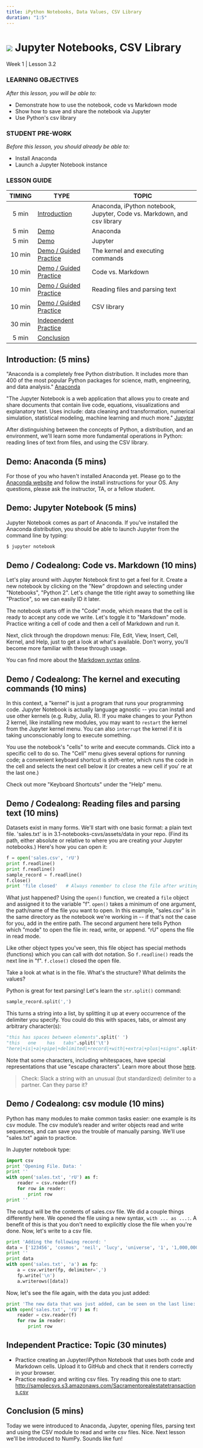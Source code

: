 ```yaml
---
title: iPython Notebooks, Data Values, CSV Library
duration: "1:5"
---
```


# ![](https://ga-dash.s3.amazonaws.com/production/assets/logo-9f88ae6c9c3871690e33280fcf557f33.png) Jupyter Notebooks, CSV Library
Week 1 | Lesson 3.2

### LEARNING OBJECTIVES
*After this lesson, you will be able to:*
- Demonstrate how to use the notebook, code vs Markdown mode
- Show how to save and share the notebook via Jupyter
- Use Python's csv library

### STUDENT PRE-WORK
*Before this lesson, you should already be able to:*
- Install Anaconda
- Launch a Jupyter Notebook instance


### LESSON GUIDE
| TIMING  | TYPE  | TOPIC  |
|:-:|---|---|
| 5 min  | [Introduction](#introduction)   |  Anaconda, iPython notebook, Jupyter, Code vs. Markdown, and csv library |
| 5 min  | [Demo ](#anaconda)  | Anaconda  |
| 5 min  | [Demo ](#jupyter)  | Jupyter  |
| 10 min  | [Demo / Guided Practice ](#kernel)  | The kernel and executing commands |
| 10 min  | [Demo / Guided Practice ](#code)  | Code vs. Markdown  |
| 10 min  | [Demo / Guided Practice ](#files)  | Reading files and parsing text  |
| 10 min  | [Demo / Guided Practice ](#csv)  | CSV library  |
| 30 min  | [Independent Practice](#ind-practice)  |  |
| 5 min  | [Conclusion](#conclusion)  |   |



<a name="introduction"></a>
## Introduction: (5 mins)

"Anaconda is a completely free Python distribution. It includes more than 400
of the most popular Python packages for science, math, engineering, and data analysis."
[Anaconda](https://www.continuum.io/downloads)

"The Jupyter Notebook is a web application that allows you to create and share
documents that contain live code, equations, visualizations and explanatory text.
Uses include: data cleaning and transformation, numerical simulation,
statistical modeling, machine learning and much more."
[Jupyter](http://jupyter.org/)

After distinguishing between the concepts of Python, a distribution, and an environment, we'll learn some more fundamental operations in Python: reading lines of text from files, and using the CSV library.

<a name="anaconda"></a>
## Demo: Anaconda (5 mins)

For those of you who haven't installed Anaconda yet. Please go to the
[Anaconda website](https://www.continuum.io/downloads) and follow the install
instructions for your OS. Any questions, please ask the instructor, TA, or a
fellow student.

<a name="jupyter"></a>
## Demo: Jupyter Notebook (5 mins)

Jupyter Notebook comes as part of Anaconda. If you've installed the Anaconda distribution, you should be able to launch Jupyter from the command line by typing:

```bash
$ jupyter notebook
```

<a name="code"></a>
## Demo / Codealong: Code vs. Markdown (10 mins)

Let's play around with Jupyter Notebook first to get a feel for it. Create a new notebook by clicking on the "New" dropdown and selecting under "Notebooks", "Python 2". Let's change the title right away to something like "Practice", so we can easily ID it later.

The notebook starts off in the "Code" mode, which means that the cell is ready to accept any code we write. Let's toggle it to "Markdown" mode. Practice writing a cell of code and then a cell of Markdown and run it.

Next, click through the dropdown menus: File, Edit, View, Insert, Cell, Kernel, and Help, just to get a look at what's available. Don't worry, you'll become more familiar with these through usage.

You can find more about the [Markdown syntax](http://daringfireball.net/projects/markdown/syntax) [online](https://github.com/adam-p/markdown-here/wiki/Markdown-Cheatsheet).

<a name="kernel"></a>
## Demo / Codealong: The kernel and executing commands (10 mins)

In this context, a "kernel" is just a program that runs your programming code. Jupyter Notebook is actually language agnostic -- you can install and use other kernels (e.g. Ruby, Julia, R). If you make changes to your Python 2 kernel, like installing new modules, you may want to `restart` the kernel from the Jupyter kernel menu. You can also `interrupt` the kernel if it is taking unconscionably long to execute something.

You use the notebook's "cells" to write and execute commands. Click into a specific cell to do so. The "Cell" menu gives several options for running code; a convenient keyboard shortcut is shift-enter, which runs the code in the cell and selects the next cell below it (or creates a new cell if you'
re at the last one.)

Check out more "Keyboard Shortcuts" under the "Help" menu.


<a name="files"></a>
## Demo / Codealong: Reading files and parsing text (10 mins)

Datasets exist in many forms. We'll start with one basic format: a plain text file. 'sales.txt' is in 3.1-notebooks-csvs/assets/data in your repo. (Find its path, either absolute or relative to where you are creating your Jupyter notebooks.) Here's how you can open it:


```python
f = open('sales.csv', 'rU')
print f.readline()
print f.readline()
sample_record = f.readline()
f.close()
print 'file closed'   # Always remember to close the file after writing to it!
```

What just happened? Using the `open()` function, we created a `file` object and assigned it to the variable "f". `open()` takes a minimum of one argument, the path/name of the file you want to open. In this example, "sales.csv" is in the same directory as the notebook we're working in -- if that's not the case for you, add in the entire path. The second argument here tells Python which "mode" to open the file in: read, write, or append. "rU" opens the file in read mode.

Like other object types you've seen, this file object has special methods (functions) which you can call with dot notation. So `f.readline()` reads the next line in "f". `f.close()` closed the open file.

Take a look at what is in the file. What's the structure? What delimits the values?

Python is great for text parsing! Let's learn the `str.split()` command:

```python
sample_record.split(',')
```

This turns a string into a list, by splitting it up at every occurrence of the delimiter you specify. You could do this with spaces, tabs, or almost any arbitrary character(s):

```python
"this has spaces between elements".split(' ')
"this   one    has   tabs".split('\t')
"here|+is|+a|+pipe|+delimited|+record|+with|+extra|+plus|+signs".split('|+')
```

Note that some characters, including whitespaces, have special representations that use "escape characters". Learn more about those [here](http://python-reference.readthedocs.io/en/latest/docs/str/escapes.html).

> Check: Slack a string with an unusual (but standardized) delimiter to a partner. Can they parse it?

<a name="csv module"></a>
## Demo / Codealong: csv module (10 mins)

Python has many modules to make common tasks easier: one example is its csv module. The csv module’s reader and writer objects read and write sequences, and can save you the trouble of manually parsing. We'll use "sales.txt" again to practice.

In Jupyter notebook type:

```python
import csv
print 'Opening File. Data: '
print ''
with open('sales.txt', 'rU') as f:
    reader = csv.reader(f)
    for row in reader:
        print row
print ''
```

The output will be the contents of sales.csv file. We did a couple things differently here. We opened the file using a new syntax, `with ... as ...:`. A benefit of this is that you don't need to explicitly close the file when you're done.  Now, let's write to a csv file.

```python
print 'Adding the following record: '
data = ['123456', 'cosmos', 'neil', 'lucy', 'universe', '1', '1,000,000', 'presented']
print ''
print data
with open('sales.txt', 'a') as fp:
    a = csv.writer(fp, delimiter=',')
    fp.write('\n')
    a.writerows([data])

```

Now, let's see the file again, with the data you just added:

```python
print 'The new data that was just added, can be seen on the last line: '
with open('sales.txt', 'rU') as f:
    reader = csv.reader(f)
    for row in reader:
        print row
```


<a name="ind-practice"></a>
## Independent Practice: Topic (30 minutes)
- Practice creating an Jupyter/iPython Notebook that uses both code and Markdown cells.
Upload it to GitHub and check that it renders correctly in your browser.
- Practice reading and writing csv files. Try reading this one to start: http://samplecsvs.s3.amazonaws.com/Sacramentorealestatetransactions.csv


<a name="conclusion"></a>
## Conclusion (5 mins)
Today we were introduced to Anaconda, Jupyter, opening files, parsing text and using the CSV module to read and write csv files.
Nice. Next lesson we'll be introduced to NumPy. Sounds like fun!
